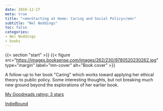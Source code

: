 ```yaml
---
date: 2010-12-27
meta: true
title: "<em>Starting at Home: Caring and Social Policy</em>"
subtitle: "Nel Noddings"
toc: false
categories:
- Nel Noddings
- books
---
```


{{< section "start" >}}
{{< figure src="https://images.booksense.com/images/262/230/9780520230262.jpg" type="margin" label="mn-cover" alt="Book cover" >}}

A follow-up to her book "Caring" which works toward applying her ethical theory to public policy. Some interesting thoughts, but not breaking much new ground beyond the explorations of her earlier book.

[My Goodreads rating: 3 stars](https://www.goodreads.com/review/show/134806026)  

[IndieBound](https://www.indiebound.org/book/9780520230262)
